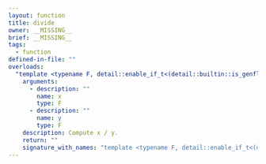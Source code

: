 ```yaml
---
layout: function
title: divide
owner: __MISSING__
brief: __MISSING__
tags:
  - function
defined-in-file: ""
overloads:
  "template <typename F, detail::enable_if_t<(detail::builtin::is_genfloatf<F>::value), int> >\nF divide(F, F)":
    arguments:
      - description: ""
        name: x
        type: F
      - description: ""
        name: y
        type: F
    description: Compute x / y.
    return: ""
    signature_with_names: "template <typename F, detail::enable_if_t<(detail::builtin::is_genfloatf<F>::value), int> >\nF divide(F x, F y)"
---
```


